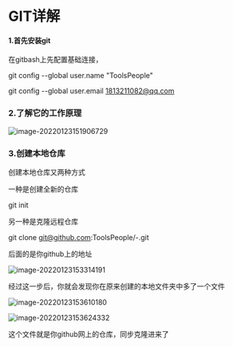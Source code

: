 # GIT详解

#### 1.首先安装git

在gitbash上先配置基础连接，

git config --global user.name "ToolsPeople"

git config --global user.email 1813211082@qq.com

### 2.了解它的工作原理

![image-20220123151906729](C:/Users/Jason/AppData/Roaming/Typora/typora-user-images/image-20220123151906729.png)

### 3.创建本地仓库

创建本地仓库又两种方式

一种是创建全新的仓库

git init

另一种是克隆远程仓库

git clone git@github.com:ToolsPeople/-.git

后面的是你github上的地址

![image-20220123153314191](C:/Users/Jason/AppData/Roaming/Typora/typora-user-images/image-20220123153314191.png)

 经过这一步后，你就会发现你在原来创建的本地文件夹中多了一个文件

![image-20220123153610180](C:/Users/Jason/AppData/Roaming/Typora/typora-user-images/image-20220123153610180.png)

![image-20220123153624332](C:/Users/Jason/AppData/Roaming/Typora/typora-user-images/image-20220123153624332.png)

这个文件就是你github网上的仓库，同步克隆进来了


